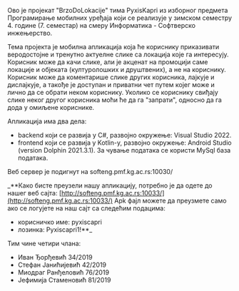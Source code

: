 Ово је пројекат "BrzoDoLokacije" тима PyxisKapri из изборног предмета Програмирање мобилних уређаја који се реализује у зимском семестру 4. године (7. семестар) на смеру 
Информатика - Софтверско инжењерство. 

Тема пројекта је мобилна апликација која ће кориснику приказивати веродостојне и тренутно актуелне слике са локација које га интересују. 
Корисник може да качи слике, али је акценат на промоцији саме локације и објеката (културолошких и друштвених), а не на кориснику. Корисник може да коментарише слике других корисника, 
лајкује и дислајкује, а такође је доступан и приватни чет путем којег може и лично да се обрати неком кориснику. Уколико се кориснику свиђају слике неког другог корисника моћи ће да га "запрати", односно да га дода у омиљене кориснике. 

Апликација има два дела: 
 - backend који се развија у C#, развојно окружење: Visual Studio 2022. 
 - frontend који се развија у Kotlin-у, развојно окружење: Android Studio (version Dolphin 2021.3.1). 
За чување података се користи МySql база података. 

Веб сервер је подигнут на softeng.pmf.kg.ac.rs:10030/ 

_**Како бисте преузели нашу апликацију, потребно је да одете до нашег веб сајта: 
[http://softeng.pmf.kg.ac.rs:10033/](http://softeng.pmf.kg.ac.rs:10033/)
Apk фајл можете да преузмете само ако се логујете на наш сајт са следећим подацима: 
- корисничко име: pyxiscapri
- лозинка: Pyxiscapri1!**_

Тим чине четири члана: 
 - Иван Ђорђевић 34/2019
 - Стефан Јанићијевић 42/2019
 - Миодраг Ранђеловић 76/2019
 - Јефимија Стаменовић 81/2019
